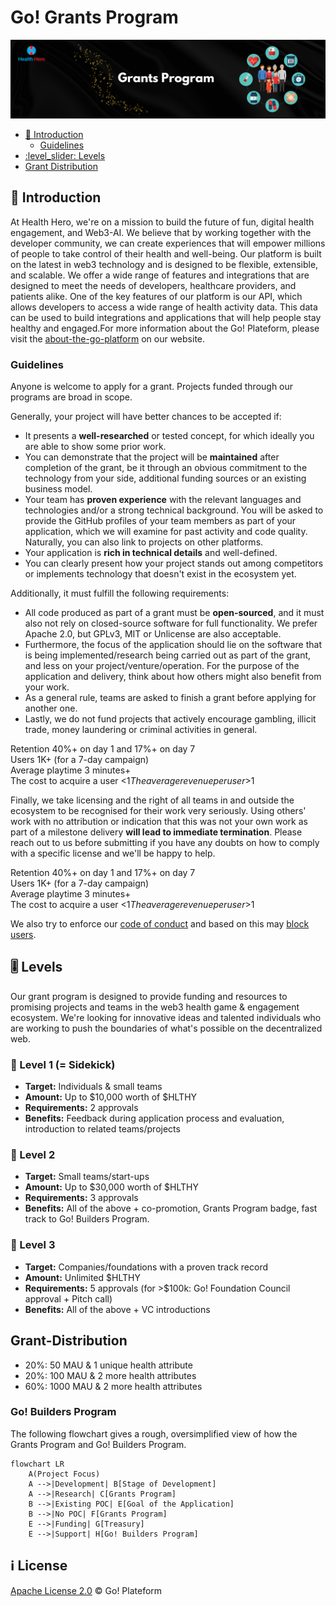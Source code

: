 #  Go! Grants Program<!-- omit in toc -->

<p align="center">
  <img src="/main.png" style="width:1300px" />
</p>


- [:wave: Introduction](#wave-introduction)
  - [Guidelines](#guidelines)
- [:level\_slider: Levels](#level_slider-levels)
- [Grant Distribution](#Grant-Distribution)

  
## :wave: Introduction

At Health Hero, we're on a mission to build the future of fun, digital health engagement, and Web3-AI. We believe that by working together with the developer community, we can create experiences that will empower millions of people to take control of their health and well-being. Our platform is built on the latest in web3 technology and is designed to be flexible, extensible, and scalable. We offer a wide range of features and integrations that are designed to meet the needs of developers, healthcare providers, and patients alike. One of the key features of our platform is our API, which allows developers to access a wide range of health activity data. This data can be used to build integrations and applications that will help people stay healthy and engaged.For more information about the Go! Plateform, please visit the [about-the-go-platform](https://www.goplatform.io/#about-the-go-platform) on our website.

### Guidelines

Anyone is welcome to apply for a grant. Projects funded through our programs are broad in scope.

Generally, your project will have better chances to be accepted if:

- It presents a **well-researched** or tested concept, for which ideally you are able to show some prior work.
- You can demonstrate that the project will be **maintained** after completion of the grant, be it through an obvious commitment to the technology from your side, additional funding sources or an existing business model.
- Your team has **proven experience** with the relevant languages and technologies and/or a strong technical background. You will be asked to provide the GitHub profiles of your team members as part of your application, which we will examine for past activity and code quality. Naturally, you can also link to projects on other platforms.
- Your application is **rich in technical details** and well-defined.
- You can clearly present how your project stands out among competitors or implements technology that doesn't exist in the ecosystem yet.

Additionally, it must fulfill the following requirements:

- All code produced as part of a grant must be **open-sourced**, and it must also not rely on closed-source software for full functionality. We prefer Apache 2.0, but GPLv3, MIT or Unlicense are also acceptable.
- Furthermore, the focus of the application should lie on the software that is being implemented/research being carried out as part of the grant, and less on your project/venture/operation. For the purpose of the application and delivery, think about how others might also benefit from your work.
- As a general rule, teams are asked to finish a grant before applying for another one.
- Lastly, we do not fund projects that actively encourage gambling, illicit trade, money laundering or criminal activities in general.

Retention 40%+ on day 1 and 17%+ on day 7  
Users 1K+ (for a 7-day campaign)  
Average playtime 3 minutes+  
The cost to acquire a user <$1  
The average revenue per user >$1

Finally, we take licensing and the right of all teams in and outside the ecosystem to be recognised for their work very seriously. Using others' work with no attribution or indication that this was not your own work as part of a milestone delivery **will lead to immediate termination**. Please reach out to us before submitting if you have any doubts on how to comply with a specific license and we'll be happy to help.

Retention 40%+ on day 1 and 17%+ on day 7  
 Users 1K+ (for a 7-day campaign)  
Average playtime 3 minutes+  
The cost to acquire a user <$1  
The average revenue per user >$1


We also try to enforce our [code of conduct](CODE_OF_CONDUCT.md) and based on this may [block users](https://github.blog/2016-04-04-organizations-can-now-block-abusive-users/).


## :level_slider: Levels

Our grant program is designed to provide funding and resources to promising projects and teams in the web3 health game & engagement ecosystem. We're looking for innovative ideas and talented individuals who are working to push the boundaries of what's possible on the decentralized web.

### :hatching_chick: Level 1 (= **Sidekick**)<!-- omit in toc -->

- **Target:** Individuals & small teams
- **Amount:** Up to $10,000 worth of $HLTHY
- **Requirements:** 2 approvals
- **Benefits:** Feedback during application process and evaluation, introduction to related teams/projects

### :baby_chick: Level 2<!-- omit in toc -->

- **Target:** Small teams/start-ups
- **Amount:** Up to $30,000 worth of $HLTHY
- **Requirements:** 3 approvals
- **Benefits:** All of the above + co-promotion, Grants Program badge, fast track to Go! Builders Program.

### :rooster: Level 3<!-- omit in toc -->

- **Target:** Companies/foundations with a proven track record
- **Amount:** Unlimited $HLTHY
- **Requirements:** 5 approvals (for >$100k: Go! Foundation Council approval + Pitch call)
- **Benefits:** All of the above + VC introductions


## Grant-Distribution<!-- omit in toc -->

- 20%: 50 MAU & 1 unique health attribute  
- 20%: 100 MAU & 2 more health attributes  
- 60%: 1000 MAU & 2 more health attributes

### Go! Builders Program

The following flowchart gives a rough, oversimplified view of how the Grants Program and Go! Builders Program.

```mermaid
flowchart LR
    A(Project Focus)
    A -->|Development| B[Stage of Development]
    A -->|Research| C[Grants Program]
    B -->|Existing POC| E[Goal of the Application]
    B -->|No POC| F[Grants Program]
    E -->|Funding| G[Treasury]
    E -->|Support| H[Go! Builders Program]
```

## :information_source: License<!-- omit in toc -->

[Apache License 2.0](LICENSE) © Go! Plateform
